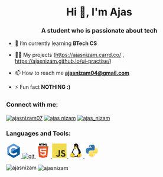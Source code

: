<h1 align="center">Hi 👋, I'm Ajas</h1>
<h3 align="center">A student who is passionate about tech</h3>

- 🌱 I’m currently learning **BTech CS**

- 👨‍💻 My projects (https://ajasnizam.carrd.co/ , https://ajasnizam.github.io/ui-practise/)

- 📫 How to reach me **ajasnizam04@gmail.com**

- ⚡ Fun fact **NOTHING :)**

<h3 align="left">Connect with me:</h3>
<p align="left">
<a href="https://twitter.com/ajasnizam07" target="blank"><img align="center" src="https://raw.githubusercontent.com/rahuldkjain/github-profile-readme-generator/master/src/images/icons/Social/twitter.svg" alt="ajasnizam07" height="30" width="40" /></a>
<a href="https://linkedin.com/in/ajas nizam" target="blank"><img align="center" src="https://raw.githubusercontent.com/rahuldkjain/github-profile-readme-generator/master/src/images/icons/Social/linked-in-alt.svg" alt="ajas nizam" height="30" width="40" /></a>
<a href="https://instagram.com/ajas_nizam" target="blank"><img align="center" src="https://raw.githubusercontent.com/rahuldkjain/github-profile-readme-generator/master/src/images/icons/Social/instagram.svg" alt="ajas_nizam" height="30" width="40" /></a>
</p>

<h3 align="left">Languages and Tools:</h3>
<p align="left"> <a href="https://www.cprogramming.com/" target="_blank" rel="noreferrer"> <img src="https://raw.githubusercontent.com/devicons/devicon/master/icons/c/c-original.svg" alt="c" width="40" height="40"/> </a> <a href="https://git-scm.com/" target="_blank" rel="noreferrer"> <img src="https://www.vectorlogo.zone/logos/git-scm/git-scm-icon.svg" alt="git" width="40" height="40"/> </a> <a href="https://www.w3.org/html/" target="_blank" rel="noreferrer"> <img src="https://raw.githubusercontent.com/devicons/devicon/master/icons/html5/html5-original-wordmark.svg" alt="html5" width="40" height="40"/> </a> <a href="https://developer.mozilla.org/en-US/docs/Web/JavaScript" target="_blank" rel="noreferrer"> <img src="https://raw.githubusercontent.com/devicons/devicon/master/icons/javascript/javascript-original.svg" alt="javascript" width="40" height="40"/> </a> <a href="https://www.linux.org/" target="_blank" rel="noreferrer"> <img src="https://raw.githubusercontent.com/devicons/devicon/master/icons/linux/linux-original.svg" alt="linux" width="40" height="40"/> </a> <a href="https://www.python.org" target="_blank" rel="noreferrer"> <img src="https://raw.githubusercontent.com/devicons/devicon/master/icons/python/python-original.svg" alt="python" width="40" height="40"/> </a> </p>

<p><img align="left" src="https://github-readme-stats.vercel.app/api/top-langs?username=ajasnizam&show_icons=true&locale=en&layout=compact" alt="ajasnizam" /></p>

<p>&nbsp;<img align="center" src="https://github-readme-stats.vercel.app/api?username=ajasnizam&show_icons=true&locale=en" alt="ajasnizam" /></p>

